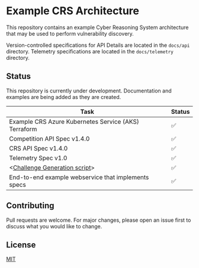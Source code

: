 # Example CRS Architecture

This repository contains an example Cyber Reasoning System architecture that may be used to perform vulnerability discovery.

Version-controlled specifications for API Details are located in the `docs/api` directory. Telemetry specifications are located in the `docs/telemetry` directory.

## Status

This repository is currently under development. Documentation and examples are being added as they are created.

| Task                                                                                     | Status |
| ---------------------------------------------------------------------------------------- | ------ |
| Example CRS Azure Kubernetes Service (AKS) Terraform                                     | ✅     |
| Competition API Spec v1.4.0                                                              | ✅     |
| CRS API Spec v1.4.0                                                                      | ✅     |
| Telemetry Spec v1.0                                                                      | ✅     |
| <[Challenge Generation script](generate-challenge-task/README.md)> | ✅     |
| End-to-end example webservice that implements specs                                      | ✅     |

## Contributing

Pull requests are welcome. For major changes, please open an issue first
to discuss what you would like to change.

## License

[MIT](https://choosealicense.com/licenses/mit/)
